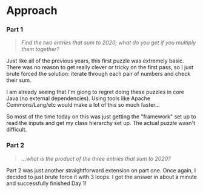 # Approach
### Part 1
> _Find the two entries that sum to 2020; what do you get if you multiply them together?_

Just like all of the previous years, this first puzzle was extremely basic.
There was no reason to get really clever or tricky on the first pass,
so I just brute forced the solution:
iterate through each pair of numbers and check their sum.

I am already seeing that I'm giong to regret doing these puzzles in core Java (no external
dependencies). Using tools like Apache Commons/Lang/etc would make a lot of this so much
faster...

So most of the time today on this was just getting the "framework" set up to read the
inputs and get my class hierarchy set up. The actual puzzle wasn't difficult.

### Part 2
> _...what is the product of the three entries that sum to 2020?_

Part 2 was just another straightforward extension on part one.
Once again, I decided to just brute force it with 3 loops.
I got the answer in about a minute and successfully finished Day 1!

